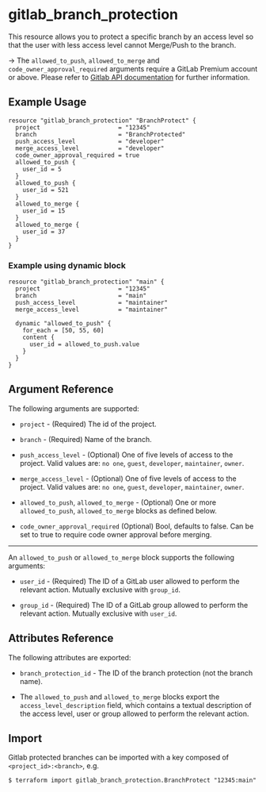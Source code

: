 # gitlab\_branch\_protection

This resource allows you to protect a specific branch by an access level so that the user with less access level cannot Merge/Push to the branch.

-> The `allowed_to_push`, `allowed_to_merge` and `code_owner_approval_required` arguments require a GitLab Premium account or above.  Please refer to [Gitlab API documentation](https://docs.gitlab.com/ee/api/protected_branches.html) for further information.

## Example Usage

```hcl
resource "gitlab_branch_protection" "BranchProtect" {
  project                      = "12345"
  branch                       = "BranchProtected"
  push_access_level            = "developer"
  merge_access_level           = "developer"
  code_owner_approval_required = true
  allowed_to_push {
    user_id = 5
  }
  allowed_to_push {
    user_id = 521
  }
  allowed_to_merge {
    user_id = 15
  }
  allowed_to_merge {
    user_id = 37
  }
}
```

### Example using dynamic block

```hcl
resource "gitlab_branch_protection" "main" {
  project                      = "12345"
  branch                       = "main"
  push_access_level            = "maintainer"
  merge_access_level           = "maintainer"

  dynamic "allowed_to_push" {
    for_each = [50, 55, 60]
    content {
      user_id = allowed_to_push.value
    }
  }
}
```

## Argument Reference

The following arguments are supported:

* `project` - (Required) The id of the project.

* `branch` - (Required) Name of the branch.

* `push_access_level` - (Optional) One of five levels of access to the project. Valid values are: `no one`, `guest`, `developer`, `maintainer`, `owner`.

* `merge_access_level` - (Optional) One of five levels of access to the project. Valid values are: `no one`, `guest`, `developer`, `maintainer`, `owner`.

* `allowed_to_push`, `allowed_to_merge` - (Optional) One or more `allowed_to_push`, `allowed_to_merge` blocks as defined below.

* `code_owner_approval_required` (Optional) Bool, defaults to false. Can be set to true to require code owner approval before merging.

---

An `allowed_to_push` or `allowed_to_merge` block supports the following arguments:

* `user_id` - (Required) The ID of a GitLab user allowed to perform the relevant action. Mutually exclusive with `group_id`.

* `group_id` - (Required) The ID of a GitLab group allowed to perform the relevant action. Mutually exclusive with `user_id`.

## Attributes Reference

The following attributes are exported:

* `branch_protection_id` - The ID of the branch protection (not the branch name).

* The `allowed_to_push` and `allowed_to_merge` blocks export the `access_level_description` field, which contains a textual description of the access level, user or group allowed to perform the relevant action.

## Import

Gitlab protected branches can be imported with a key composed of `<project_id>:<branch>`, e.g.

```
$ terraform import gitlab_branch_protection.BranchProtect "12345:main"
```
